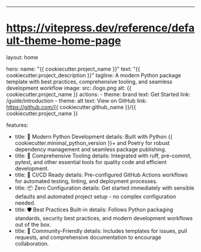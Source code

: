 ---

# <https://vitepress.dev/reference/default-theme-home-page>

layout: home

hero:
  name: "{{ cookiecutter.project_name }}"
  text: "{{ cookiecutter.project_description }}"
  tagline: A modern Python package template with best practices, comprehensive tooling, and seamless development workflow
  image:
    src: /logo.png
    alt: {{ cookiecutter.project_name }}
  actions:
    - theme: brand
      text: Get Started
      link: /guide/introduction
    - theme: alt
      text: View on GitHub
      link: https://github.com/{{ cookiecutter.github_name }}/{{ cookiecutter.project_name }}

features:

- title: 🎯 Modern Python Development
  details: Built with Python {{ cookiecutter.minimal_python_version }}+ and Poetry for robust dependency management and seamless package publishing.
- title: 🔧 Comprehensive Tooling
  details: Integrated with ruff, pre-commit, pytest, and other essential tools for quality code and efficient development.
- title: 🚀 CI/CD Ready
  details: Pre-configured GitHub Actions workflows for automated testing, linting, and deployment processes.
- title: 📦 Zero Configuration
  details: Get started immediately with sensible defaults and automated project setup - no complex configuration needed.
- title: 🛡️ Best Practices Built-in
  details: Follows Python packaging standards, security best practices, and modern development workflows out of the box.
- title: 🤝 Community-Friendly
  details: Includes templates for issues, pull requests, and comprehensive documentation to encourage collaboration.
